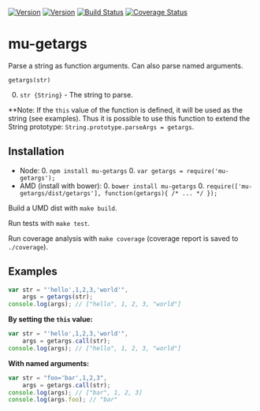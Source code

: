 [![Version](http://img.shields.io/npm/v/mu-getargs.svg)](https://www.npmjs.org/package/mu-getargs)
[![Version](http://img.shields.io/bower/v/mu-getargs.svg)](https://github.com/mu-lib/mu-getargs)
[![Build Status](https://api.travis-ci.org/mu-lib/mu-getargs.svg?branch=master)](https://travis-ci.org/mu-lib/mu-getargs)
[![Coverage Status](https://img.shields.io/coveralls/mu-lib/mu-getargs/master.svg)](https://coveralls.io/r/mu-lib/mu-getargs)

# mu-getargs

Parse a string as function arguments. Can also parse named arguments.

`getargs(str)`

0. `str {String}` - The string to parse.

**Note: If the `this` value of the function is defined, it will be used as the string (see examples). Thus it is
possible to use this function to extend the String prototype: `String.prototype.parseArgs = getargs`.

## Installation

- Node:
    0. `npm install mu-getargs`
    0. `var getargs = require('mu-getargs');`
- AMD (install with bower):
    0. `bower install mu-getargs`
    0. `require(['mu-getargs/dist/getargs'], function(getargs){ /* ... */ });`
    
Build a UMD dist with `make build`. 
   
Run tests with `make test`.

Run coverage analysis with `make coverage` (coverage report is saved to `./coverage`).

## Examples

```Javascript
var str = "'hello',1,2,3,'world'",
    args = getargs(str);
console.log(args); // ["hello", 1, 2, 3, "world"]
```

**By setting the `this` value:**

```Javascript
var str = "'hello',1,2,3,'world'",
    args = getargs.call(str);
console.log(args); // ["hello", 1, 2, 3, "world"]
```

**With named arguments:**

```Javascript
var str = "foo='bar',1,2,3",
    args = getargs.call(str);
console.log(args); // ["bar", 1, 2, 3]
console.log(args.foo); // "bar"
```